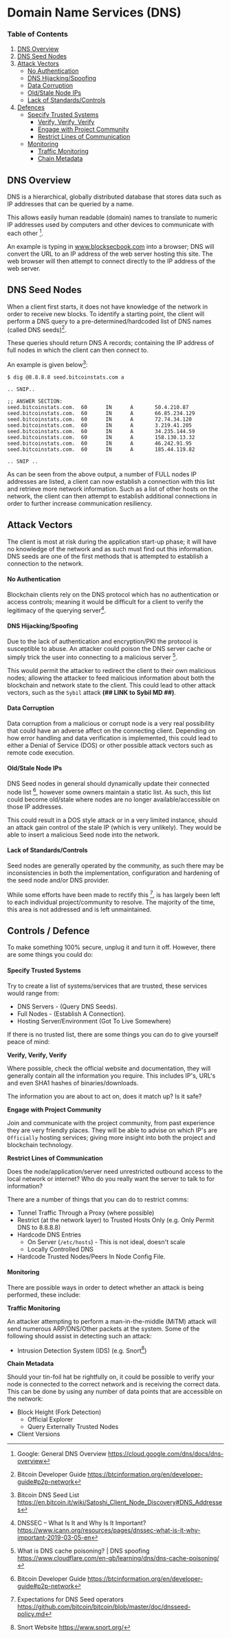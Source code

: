 # Domain Name Services (DNS)
### Table of Contents
1. [DNS Overview](#DNS-Overview)
2. [DNS Seed Nodes](#DNS_SeedNodes)
3. [Attack Vectors](#DNS_Attks)
    - [No Authentication](#DNS_Attks_NoAuth)
    - [DNS Hijacking/Spoofing](#DNS_Attks_Spoofing)
    - [Data Corruption](#DNS_Attks_Corrupt)
    - [Old/Stale Node IPs](#DNS_Attks_OldStale)
    - [Lack of Standards/Controls](#DNS_Attks_Standards)
4. [Defences](#DNS_Attks_Standards)
    - [Specify Trusted Systems](#DNS_Defenses_Trust)
      - [Verify, Verify, Verify](#DNS_Defenses_Trust_verify)
      - [Engage with Project Community](#DNS_Defenses_Comm)
      - [Restrict Lines of Communication](#DNS_Defenses_Comm)
    - [Monitoring](#DNS_Defenses_Mon)
      - [Traffic Monitoring](#DNS_Defenses_Mon_traffic)
      - [Chain Metadata](#DNS_Defenses_Mon_meta)


<a name="DNS_Overview"></a>
## DNS Overview
DNS is a hierarchical, globally distributed database that stores data such as IP addresses that can be queried by a name.  

This allows easily human readable (domain) names to translate to numeric IP addresses used by computers and other devices to communicate with each other [^1].

An example is typing in www.blocksecbook.com into a browser; DNS will convert the URL to an IP address of the web server hosting this site.  The web browser will then attempt to connect directly to the IP address of the web server.

<a name="DNS_SeedNodes"></a>
## DNS Seed Nodes
When a client first starts, it does not have knowledge of the network in order to receive new blocks.  To identify a starting point, the client will perform a DNS query to a pre-determined/hardcoded list of DNS names (called DNS seeds)[^2].

These queries should return DNS A records; containing the IP address of full nodes in which the client can then connect to.

An example is given below[^3]:
```
$ dig @8.8.8.8 seed.bitcoinstats.com a

.. SNIP..

;; ANSWER SECTION:
seed.bitcoinstats.com.  60      IN      A       50.4.210.87
seed.bitcoinstats.com.  60      IN      A       66.85.234.129
seed.bitcoinstats.com.  60      IN      A       72.74.34.120
seed.bitcoinstats.com.  60      IN      A       3.219.41.205
seed.bitcoinstats.com.  60      IN      A       34.235.144.59
seed.bitcoinstats.com.  60      IN      A       158.130.13.32
seed.bitcoinstats.com.  60      IN      A       46.242.91.95
seed.bitcoinstats.com.  60      IN      A       185.44.119.82

.. SNIP ..
```

As can be seen from the above output, a number of FULL nodes IP addresses are listed, a client can now establish a connection with this list and retrieve more network information.  Such as a list of other hosts on the network, the client can then attempt to establish additional connections in order to further increase communication resiliency.

<a id="DNS_Attks"></a>
## Attack Vectors
The client is most at risk during the application start-up phase; it will have no knowledge of the network and as such must find out this information.  DNS seeds are one of the first methods that is attempted to establish a connection to the network.

<a id="DNS_Attks_NoAuth"></a>
#### No Authentication
Blockchain clients rely on the DNS protocol which has no authentication or access controls; meaning it would be difficult for a client to verify the legitimacy of the querying server[^4].

<a id="DNS_Attks_Spoofing"></a>
#### DNS Hijacking/Spoofing
Due to the lack of authentication and encryption/PKI the protocol is susceptible to abuse.  An attacker could poison the DNS server cache or simply trick the user into connecting to a malicious server [^5].

This would permit the attacker to redirect the client to their own malicious nodes; allowing the attacker to feed malicious information about both the blockchain and network state to the client.  This could lead to other attack vectors, such as the `Sybil` attack **(## LINK to Sybil MD ##)**.

<a id="DNS_Attks_Corrupt"></a>
#### Data Corruption
Data corruption from a malicious or corrupt node is a very real possibility that could have an adverse affect on the connecting client.  Depending on how error handling and data verification is implemented, this could lead to either a Denial of Service (DOS) or other possible attack vectors such as remote code execution.

<a id="DNS_Attks_OldStale"></a>
#### Old/Stale Node IPs
DNS Seed nodes in general should dynamically update their connected node list [^2], however some owners maintain a static list.  As such, this list could become old/stale where nodes are no longer available/accessible on those IP addresses.

This could result in a DOS style attack or in a very limited instance, should an attack gain control of the stale IP (which is very unlikely).  They would be able to insert a malicious Seed node into the network.

<a id="DNS_Attks_Standards"></a>
#### Lack of Standards/Controls
Seed nodes are generally operated by the community, as such there may be inconsistencies in both the implementation, configuration and hardening of the seed node and/or DNS provider.

While some efforts have been made to rectify this [^6], is has largely been left to each individual project/community to resolve.  The majority of the time, this area is not addressed and is left unmaintained.

<a id="DNS_Defenses"></a>
## Controls  / Defence
To make something 100% secure, unplug it and turn it off.  However, there are some things you could do:

<a id="DNS_Defenses_Trust"></a>
#### Specify Trusted Systems
Try to create a list of systems/services that are trusted, these services would range from:
+ DNS Servers - (Query DNS Seeds).
+ Full Nodes - (Establish A Connection).
+ Hosting Server/Environment (Got To Live Somewhere)

If there is no trusted list, there are some things you can do to give yourself peace of mind:

<a id="DNS_Defenses_Trust_verify"></a>
**Verify, Verify, Verify**

Where possible, check the official website and documentation, they will generally contain all the information you require.  This includes IP's, URL's and even SHA1 hashes of binaries/downloads.  

The information you are about to act on, does it match up? Is it safe?

<a id="DNS_Defenses_Trust_community"></a>
**Engage with Project Community**

Join and communicate with the project community, from past experience they are very friendly places.  They will be able to advise on which IP's are `Officially` hosting services; giving more insight into both the project and blockchain technology.

<a id="DNS_Defenses_Comm"></a>
**Restrict Lines of Communication**

Does the node/application/server need unrestricted outbound access to the local network or internet?  Who do you really want the server to talk to for information?

There are a number of things that you can do to restrict comms:
+ Tunnel Traffic Through a Proxy (where possible)
+ Restrict (at the network layer) to Trusted Hosts Only (e.g. Only Permit DNS to 8.8.8.8)
+ Hardcode DNS Entries 
  + On Server (`/etc/hosts`) - This is not ideal, doesn't scale
  + Locally Controlled DNS
+ Hardcode Trusted Nodes/Peers In Node Config File.

<a id="DNS_Defenses_Mon"></a>
#### Monitoring
There are possible ways in order to detect whether an attack is being performed, these include:

<a id="DNS_Defenses_Mon_traffic"></a>
**Traffic Monitoring**

An attacker attempting to perform a man-in-the-middle (MiTM) attack will send numerous ARP/DNS/Other packets at the system.  Some of the following should assist in detecting such an attack:

+ Intrusion Detection System (IDS) (e.g. Snort[^111])

<a id="DNS_Defenses_Mon_meta"></a>
**Chain Metadata**

Should your tin-foil hat be rightfully on, it could be possible to verify your node is connected to the correct network and is receiving the correct data. This can be done by using any number of data points that are accessible on the network:

+ Block Height (Fork Detection)
  + Official Explorer
  + Query Externally Trusted Nodes
+ Client Versions


[^1]: Google: General DNS Overview
  https://cloud.google.com/dns/docs/dns-overview
[^2]: Bitcoin Developer Guide
  https://btcinformation.org/en/developer-guide#p2p-network
[^3]: Bitcoin DNS Seed List
  https://en.bitcoin.it/wiki/Satoshi_Client_Node_Discovery#DNS_Addresses
[^4]: DNSSEC – What Is It and Why Is It Important?
  https://www.icann.org/resources/pages/dnssec-what-is-it-why-important-2019-03-05-en
[^5]: What is DNS cache poisoning? | DNS spoofing
  https://www.cloudflare.com/en-gb/learning/dns/dns-cache-poisoning/
[^6]: Expectations for DNS Seed operators
  https://github.com/bitcoin/bitcoin/blob/master/doc/dnsseed-policy.md


[^111]: Snort Website
  https://www.snort.org/